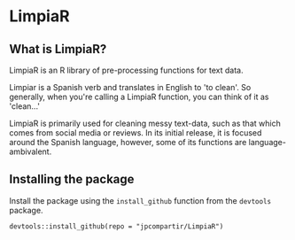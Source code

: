 # LimpiaR

## What is LimpiaR?

LimpiaR is an R library of pre-processing functions for text data.

Limpiar is a Spanish verb and translates in English to 'to clean'. So generally, when you're calling a LimpiaR function, you can think of it as 'clean...'

LimpiaR is primarily used for cleaning messy text-data, such as that which comes from social media or reviews. In its initial release, it is focused around the Spanish language, however, some of its functions are language-ambivalent. 


## Installing the package

Install the package using the `install_github` function from the `devtools` package. 

`devtools::install_github(repo = "jpcompartir/LimpiaR")`
